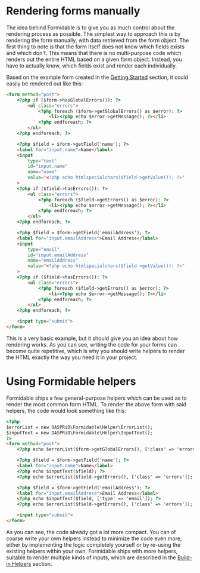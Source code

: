 # Rendering forms manually

The idea behind Formidable is to give you as much control about the rendering process as possible. The simplest way to
approach this is by rendering the form manually, with data retrieved from the form object. The first thing to note is
that the form itself does not know which fields exists and which don't. This means that there is no multi-purpose code
which renders out the entire HTML based on a given form object. Instead, you have to actually know, which fields exist
and render each individually.

Based on the example form created in the [Getting Started](getting-started.md) section, it could easily be rendered out
like this:

```html
<form method="post">
    <?php if ($form->hasGlobalErrors()): ?>
        <ul class="errors">
            <?php foreach ($form->getGlobalErrors() as $error): ?>
                <li><?php echo $error->getMessage(); ?></li>
            <?php endforeach; ?>
        </ul>
    <?php endforeach; ?>

    <?php $field = $form->getField('name'); ?>
    <label for="input.name">Name</label>
    <input
        type="text"
        id="input.name"
        name="name"
        value="<?php echo htmlspecialchars($field->getValue()); ?>"
    >
    <?php if ($field->hasErrors()): ?>
        <ul class="errors">
            <?php foreach ($field->getErrors() as $error): ?>
                <li><?php echo $error->getMessage(); ?></li>
            <?php endforeach; ?>
        </ul>
    <?php endforeach; ?>

    <?php $field = $form->getField('emailAddress'); ?>
    <label for="input.emailAddress">Email Address</label>
    <input
        type="email"
        id="input.emailAddress"
        name="emailAddress"
        value="<?php echo htmlspecialchars($field->getValue()); ?>"
    >
    <?php if ($field->hasErrors()): ?>
        <ul class="errors">
            <?php foreach ($field->getErrors() as $error): ?>
                <li><?php echo $error->getMessage(); ?></li>
            <?php endforeach; ?>
        </ul>
    <?php endforeach; ?>

    <input type="submit">
</form>
```

This is a very basic example, but it should give you an idea about how rendering works. As you can see, writing the code
for your forms can become quite repetitive, which is why you should write helpers to render the HTML exactly the way you
need it in your project.

# Using Formidable helpers

Formidable ships a few general-purpose helpers which can be used as to render the most common form HTML. To render the
above form with said helpers, the code would look something like this:

```html
<?php
$errorList = new DASPRiD\Formidable\Helper\ErrorList();
$inputText = new DASPRiD\Formidable\Helper\InputText();
?>
<form method="post">
    <?php echo $errorList($form->getGlobalErrors(), ['class' => 'errors']); ?>

    <?php $field = $form->getField('name'); ?>
    <label for="input.name">Name</label>
    <?php echo $inputText($field); ?>
    <?php echo $errorList($field->getErrors(), ['class' => 'errors']); ?>

    <?php $field = $form->getField('emailAddress'); ?>
    <label for="input.emailAddress">Email Address</label>
    <?php echo $inputText($field, ['type' => 'email']); ?>
    <?php echo $errorList($field->getErrors(), ['class' => 'errors']); ?>

    <input type="submit">
</form>
```

As you can see, the code already got a lot more compact. You can of course write your own helpers instead to minimize
the code even more, either by implementing the logic completely yourself or by re-using the existing helpers within your
own. Formidable ships with more helpers, suitable to render multiple kinds of inputs, which are described in the
[Build-in Helpers](build-in-helpers.md) section.